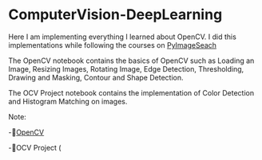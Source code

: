 # ComputerVision-DeepLearning


Here I am implementing everything I learned about OpenCV. I did this implementations while following the courses on [PyImageSeach](https://pyimagesearch.com/2021/10/06/opencv-contour-approximation/)

The OpenCV notebook contains the basics of OpenCV such as Loading an Image, Resizing Images, Rotating Image, Edge Detection, Thresholding, Drawing and Masking, Contour   and Shape Detection.

The OCV Project notebook contains the implementation of Color Detection and Histogram Matching on images.


Note:

-📑[OpenCV]('OpenCV/OpenCV.ipynb')

-📑OCV Project (

